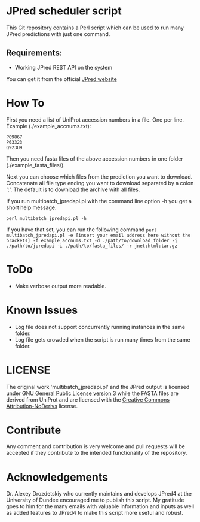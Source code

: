 # JPred scheduler script

This Git repository contains a Perl script which can be used to run many JPred predictions with just one command.


## Requirements:

* Working JPred REST API on the system

You can get it from the official [JPred website](http://www.compbio.dundee.ac.uk/jpred4/api.shtml)

# How To

First you need a list of UniProt accession numbers in a file. One per line. Example (./example_accnums.txt):

    P09867
    P63323
    Q923U9

Then you need fasta files of the above accession numbers in one folder (./example\_fasta\_files/).

Next you can choose which files from the prediction you want to download. Concatenate all file type ending you want to download separated by a colon ':'. The default is to download the archive with all files.

If you run multibatch\_jpredapi.pl with the command line option -h you get a short help message.

`perl multibatch_jpredapi.pl -h`

If you have that set, you can run the following command
`perl multibatch_jpredapi.pl -e [insert your email address here without the brackets] -f example_accnums.txt -d ./path/to/download_folder -j ./path/to/jpredapi -i ./path/to/fasta_files/ -r jnet:html:tar.gz`


# ToDo

* Make verbose output more readable.


# Known Issues

* Log file does not support concurrently running instances in the same folder.
* Log file gets crowded when the script is run many times from the same folder.


# LICENSE

The original work 'multibatch_jpredapi.pl' and the JPred output is licensed under [GNU General Public License version 3](http://www.gnu.org/licenses/gpl-3.0.html) while the FASTA files are derived from UniProt and are licensed with the [Creative Commons Attribution-NoDerivs](https://creativecommons.org/licenses/by-nd/3.0/) license.


# Contribute

Any comment and contribution is very welcome and pull requests will be accepted if they contribute to the intended functionality of the repository.


# Acknowledgements

Dr. Alexey Drozdetskiy who currently maintains and develops JPred4 at the University of Dundee encouraged me to publish this script. My gratitude goes to him for the many emails with valuable information and inputs as well as added features to JPred4 to make this script more useful and robust.

